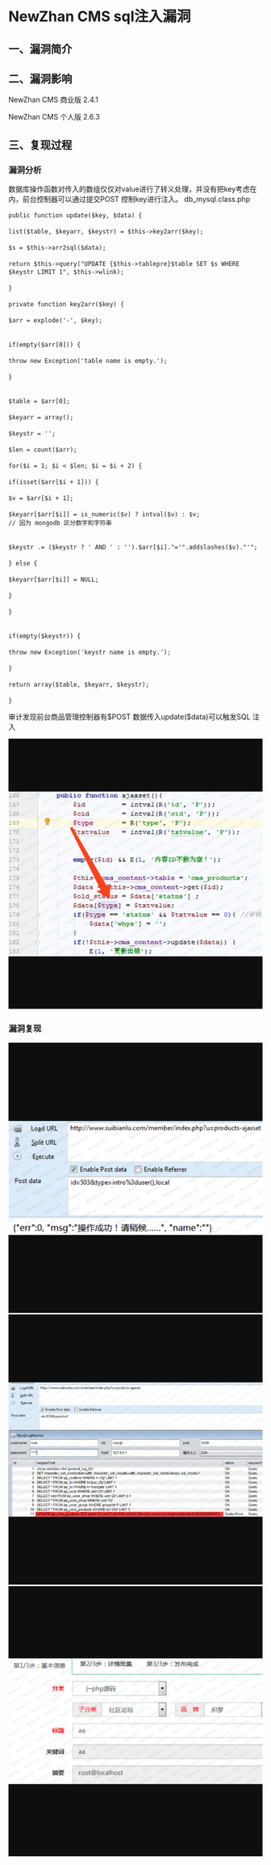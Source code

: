 NewZhan CMS sql注入漏洞
=======================

一、漏洞简介
------------

二、漏洞影响
------------

NewZhan CMS 商业版 2.4.1

NewZhan CMS 个人版 2.6.3

三、复现过程
------------

### 漏洞分析

数据库操作函数对传入的数组仅仅对value进行了转义处理，并没有把key考虑在内，前台控制器可以通过提交POST
控制key进行注入。 db\_mysql.class.php

    public function update($key, $data) {

    list($table, $keyarr, $keystr) = $this->key2arr($key);

    $s = $this->arr2sql($data);

    return $this->query("UPDATE {$this->tablepre}$table SET $s WHERE $keystr LIMIT 1", $this->wlink);

    }

    private function key2arr($key) {

    $arr = explode('-', $key);


    if(empty($arr[0])) {

    throw new Exception('table name is empty.');

    }


    $table = $arr[0];

    $keyarr = array();

    $keystr = '';

    $len = count($arr);

    for($i = 1; $i < $len; $i = $i + 2) {

    if(isset($arr[$i + 1])) {

    $v = $arr[$i + 1];

    $keyarr[$arr[$i]] = is_numeric($v) ? intval($v) : $v;
    // 因为 mongodb 区分数字和字符串


    $keystr .= ($keystr ? ' AND ' : '').$arr[$i]."='".addslashes($v)."'";

    } else {

    $keyarr[$arr[$i]] = NULL;

    }

    }


    if(empty($keystr)) {

    throw new Exception('keystr name is empty.');

    }

    return array($table, $keyarr, $keystr);

    }

审计发现前台商品管理控制器有\$POST 数据传入update(\$data)可以触发SQL
注入

![1.png](resource/NewZhanCMSsql注入漏洞/media/rId25.png)

### 漏洞复现

![2.png](resource/NewZhanCMSsql注入漏洞/media/rId27.png)![3.png](resource/NewZhanCMSsql注入漏洞/media/rId28.png)![4.png](resource/NewZhanCMSsql注入漏洞/media/rId29.png)
